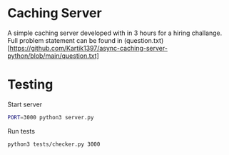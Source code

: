 # Caching Server

A simple caching server developed with in 3 hours for a hiring challange. Full problem statement can be found in (question.txt)[https://github.com/Kartik1397/async-caching-server-python/blob/main/question.txt]

# Testing

Start server
```bash
PORT=3000 python3 server.py
```

Run tests
```bash
python3 tests/checker.py 3000
```

